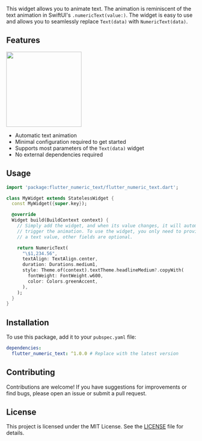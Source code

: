 <!--
This README describes the package. If you publish this package to pub.dev,
this README's contents appear on the landing page for your package.

For information about how to write a good package README, see the guide for
[writing package pages](https://dart.dev/tools/pub/writing-package-pages).

For general information about developing packages, see the Dart guide for
[creating packages](https://dart.dev/guides/libraries/create-packages)
and the Flutter guide for
[developing packages and plugins](https://flutter.dev/to/develop-packages).
-->

This widget allows you to animate text. The animation is reminiscent of the text animation in SwiftUI's `.numericText(value:)`. The widget is easy to use and allows you to seamlessly replace `Text(data)` with `NumericText(data)`.

## Features

<img width="200" src="https://raw.githubusercontent.com/strash/flutter_numeric_text/refs/heads/main/resources/demo.gif"/>
<!--<video width="402" height="874" controls>-->
<!--  <source src="https://github.com/user-attachments/assets/d2b13c59-30c8-45e5-8d4b-eadce09c7ef5" type="video/mp4">-->
<!--</video>-->

- Automatic text animation
- Minimal configuration required to get started
- Supports most parameters of the `Text(data)` widget
- No external dependencies required

## Usage

```dart
import 'package:flutter_numeric_text/flutter_numeric_text.dart';

class MyWidget extends StatelessWidget {
  const MyWidget({super.key});

  @override
  Widget build(BuildContext context) {
    // Simply add the widget, and when its value changes, it will automatically
    // trigger the animation. To use the widget, you only need to provide
    // a text value, other fields are optional.

    return NumericText(
      "\$1,234.56",
      textAlign: TextAlign.center,
      duration: Durations.medium1,
      style: Theme.of(context).textTheme.headlineMedium?.copyWith(
        fontWeight: FontWeight.w600,
        color: Colors.greenAccent,
      ),
    );
  }
}
```

## Installation

To use this package, add it to your `pubspec.yaml` file:

```yaml
dependencies:
  flutter_numeric_text: ^1.0.0 # Replace with the latest version
```

## Contributing

Contributions are welcome! If you have suggestions for improvements or find bugs, please open an issue or submit a pull request.

## License

This project is licensed under the MIT License. See the [LICENSE](https://github.com/strash/flutter_numeric_text/blob/main/LICENSE) file for details.

